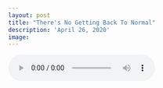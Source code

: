 ```yaml
---
layout: post
title: "There's No Getting Back To Normal"
description: 'April 26, 2020'
image:
---
```


<audio controls preload="metadata">
  <source src="https://docs.google.com/uc?export=open&id=1rcUYy0JlAchduQSHUwixTuZiu9t3Nx-C" type="audio/mp3">
Your browser does not support the audio element.
</audio>
